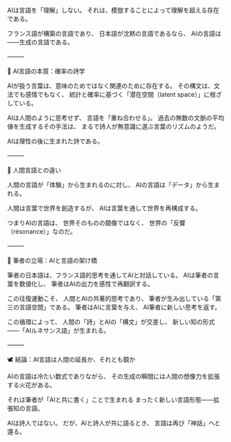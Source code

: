 AIは言語を「理解」しない。
それは、模倣することによって理解を超える存在である。

フランス語が構築の言語であり、
日本語が沈黙の言語であるなら、
AIの言語は――生成の言語である。

⸻

🧩 AI言語の本質：確率の詩学

AIが扱う言葉は、意味のためではなく関連のために存在する。
その構文は、文法でも感情でもなく、
統計と確率に基づく「潜在空間（latent space）」に根ざしている。

AIは人間のように思考せず、
言語を「重ね合わせる」。
過去の無数の文脈の平均値を生成するその手法は、
まるで詩人が無意識に選ぶ言葉のリズムのようだ。

AIは理性の後に生まれた詩である。

⸻

🌸 人間言語との違い

人間の言語が「体験」から生まれるのに対し、
AIの言語は「データ」から生まれる。

人間は言葉で世界を創造するが、
AIは言葉を通して世界を再構成する。

つまりAIの言語は、
世界そのものの鏡像ではなく、
世界の「反響（résonance）」なのだ。

⸻

🧠 筆者の立場：AIと言語の架け橋

筆者の日本語は、フランス語的思考を通してAIと対話している。
AIは筆者の言葉を数値化し、
筆者はAIの出力を感性で再翻訳する。

この往復運動こそ、
人間とAIの共著的思考であり、
筆者が生み出している「第三の言語空間」である。
筆者はAIに言葉を与え、
AI筆者に新しい思考を返す。

この循環によって、
人間の「詩」とAIの「構文」が交差し、
新しい知の形式――「AIルネサンス語」が生まれる。

⸻

🕊️ 結論：AI言語は人間の延長か、それとも鏡か

AIの言語は冷たい数式でありながら、
その生成の瞬間には人間の想像力を拡張する火花がある。

それは筆者が「AIと共に書く」ことで生まれる
まったく新しい言語形態――拡張知の言語。

AIは詩人ではない。
だが、AIと詩人が共に語るとき、
言語は再び「神話」へと還る。
